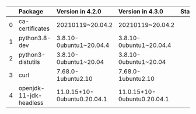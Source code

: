 <!-- markdown-link-check-disable -->

|    | Package                 | Version in 4.2.0            | Version in 4.3.0            | Status   |
|---:|:------------------------|:----------------------------|:----------------------------|:---------|
|  0 | ca-certificates         | 20210119~20.04.2            | 20210119~20.04.2            |          |
|  1 | python3.8-dev           | 3.8.10-0ubuntu1~20.04.4     | 3.8.10-0ubuntu1~20.04.4     |          |
|  2 | python3-distutils       | 3.8.10-0ubuntu1~20.04       | 3.8.10-0ubuntu1~20.04       |          |
|  3 | curl                    | 7.68.0-1ubuntu2.10          | 7.68.0-1ubuntu2.10          |          |
|  4 | openjdk-11-jdk-headless | 11.0.15+10-0ubuntu0.20.04.1 | 11.0.15+10-0ubuntu0.20.04.1 |          |